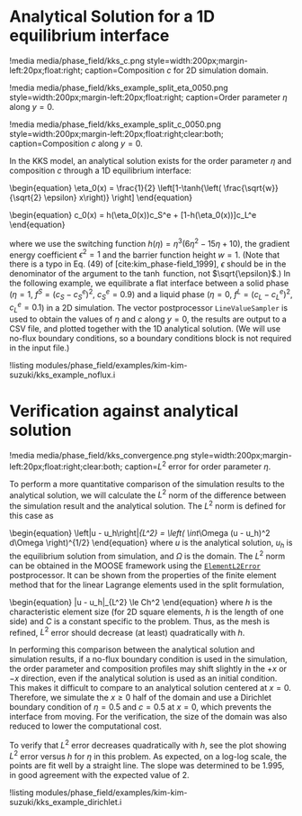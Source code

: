# Analytical Solution for a 1D equilibrium interface

!media media/phase_field/kks_c.png
       style=width:200px;margin-left:20px;float:right;
       caption=Composition $c$ for 2D simulation domain.

!media media/phase_field/kks_example_split_eta_0050.png
       style=width:200px;margin-left:20px;float:right;
       caption=Order parameter $\eta$ along $y = 0$.

!media media/phase_field/kks_example_split_c_0050.png
       style=width:200px;margin-left:20px;float:right;clear:both;
       caption=Composition $c$ along $y =0$.

In the KKS model, an analytical solution exists for the order parameter $\eta$ and composition $c$
through a 1D equilibrium interface:

\begin{equation}
\eta_0(x) = \frac{1}{2} \left[1-\tanh{\left( \frac{\sqrt{w}}{\sqrt{2} \epsilon} x\right)} \right]
\end{equation}

\begin{equation}
c_0(x) =  h(\eta_0(x))c_S^e + [1-h(\eta_0(x))]c_L^e
\end{equation}

where we use the switching function $h(\eta) = \eta^3(6\eta^2-15\eta+10)$, the
gradient energy coefficient $\epsilon^2 = 1$ and the barrier function height $w=1$.
(Note that there is a typo in Eq. (49) of [cite:kim_phase-field_1999], $\epsilon$ should be in the
denominator of the argument to the $\tanh$ function, not $\sqrt{\epsilon}$.) In
the following example, we equilibrate a flat interface between a solid phase
($\eta = 1$, $f^S = (c_S-c_S^e)^2$, $c_S^e = 0.9$) and a liquid phase
($\eta = 0$, $f^L = (c_L-c_L^e)^2$, $c_L^e = 0.1$) in a 2D simulation. The vector
postprocessor `LineValueSampler` is used to obtain the values of $\eta$ and $c$
along $y=0$, the results are output to a CSV file, and plotted together with the
1D analytical solution. (We will use no-flux boundary conditions, so a boundary
conditions block is not required in the input file.)

!listing modules/phase_field/examples/kim-kim-suzuki/kks_example_noflux.i

# Verification against analytical solution

!media media/phase_field/kks_convergence.png
       style=width:200px;margin-left:20px;float:right;clear:both;
       caption=$L^2$ error for order parameter $\eta$.

To perform a more quantitative comparison of the simulation results to the analytical solution, we
will calculate the $L^2$ norm of the difference between the simulation result and the analytical
solution. The $L^2$ norm is defined for this case as

\begin{equation}
\left|u - u_h\right|_{L^2} = \left( \int_\Omega (u - u_h)^2 d\Omega \right)^{1/2}
\end{equation}
where $u$ is the analytical solution, $u_h$ is the equilibrium solution from simulation, and $\Omega$
is the domain. The $L^2$ norm can be obtained in the MOOSE framework using the
[`ElementL2Error`](Postprocessors/ElementL2Error.md) postprocessor. It can be shown from the
properties of the finite element method that for the linear Lagrange elements used in the split
formulation,

\begin{equation}
|u - u_h|_{L^2} \le Ch^2
\end{equation}
where $h$ is the characteristic element size (for 2D square elements, $h$ is the length of one side)
and $C$ is a constant specific to the problem. Thus, as the mesh is refined, $L^2$ error should
decrease (at least) quadratically with $h$.

In performing this comparison between the analytical solution and simulation results, if a no-flux
boundary condition is used in the simulation, the order parameter and composition profiles may shift
slightly in the $+x$ or $-x$ direction, even if the analytical solution is used as an initial
condition. This makes it difficult to compare to an analytical solution centered at $x=0$. Therefore,
we simulate the $x \ge 0$ half of the domain and use a Dirichlet boundary condition of $\eta=0.5$ and
$c=0.5$ at $x=0$, which prevents the interface from moving. For the verification, the size of the
domain was also reduced to lower the computational cost.

To verify that $L^2$ error decreases quadratically with $h$, see the plot showing $L^2$ error versus
$h$ for $\eta$ in this problem. As expected, on a log-log scale, the points are fit well by a
straight line. The slope was determined to be 1.995, in good agreement with the expected value of 2.

!listing modules/phase_field/examples/kim-kim-suzuki/kks_example_dirichlet.i
